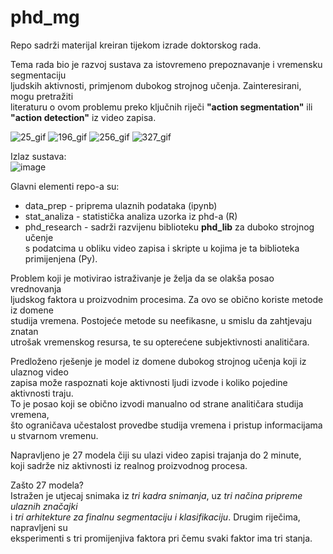# phd_mg
Repo sadrži materijal kreiran tijekom izrade doktorskog rada.

Tema rada bio je razvoj sustava za istovremeno prepoznavanje i vremensku segmentaciju  
ljudskih aktivnosti, primjenom dubokog strojnog učenja. Zainteresirani, mogu pretražiti   
literaturu o ovom problemu preko ključnih riječi **"action segmentation"** ili     
**"action detection"** iz video zapisa.

![25_gif](https://user-images.githubusercontent.com/34508474/109804982-2fa56480-7c23-11eb-86a3-8c17f60f4261.gif)
![196_gif](https://user-images.githubusercontent.com/34508474/109804991-3338eb80-7c23-11eb-9cb2-cb6c99a60b1d.gif)
![256_gif](https://user-images.githubusercontent.com/34508474/109805003-3633dc00-7c23-11eb-9815-57abe2f80911.gif)
![327_gif](https://user-images.githubusercontent.com/34508474/109805011-37fd9f80-7c23-11eb-8188-ab54e32b81dc.gif)

Izlaz sustava:  
![image](https://user-images.githubusercontent.com/34508474/109805930-54e6a280-7c24-11eb-972d-75ce7e44e2ff.png)



Glavni elementi repo-a su:
* data_prep - priprema ulaznih podataka (ipynb)
* stat_analiza - statistička analiza uzorka iz phd-a (R)
* phd_research - sadrži razvijenu biblioteku **phd_lib** za duboko strojnog učenje   
s podatcima u obliku video zapisa i skripte u kojima je ta biblioteka primijenjena (Py).



Problem koji je motivirao istraživanje je želja da se olakša posao vrednovanja   
ljudskog faktora u proizvodnim procesima. Za ovo se obično koriste metode iz domene   
studija vremena. Postojeće metode su neefikasne, u smislu da zahtjevaju znatan   
utrošak vremenskog resursa, te su opterećene subjektivnosti analitičara.

Predloženo rješenje je model iz domene dubokog strojnog učenja koji iz ulaznog video   
zapisa može raspoznati koje aktivnosti ljudi izvode i koliko pojedine aktivnosti traju.  
To je posao koji se obično izvodi manualno od strane analitičara studija vremena,   
što ograničava učestalost provedbe studija vremena i pristup informacijama u stvarnom vremenu.

Napravljeno je 27 modela čiji su ulazi video zapisi trajanja do 2 minute,   
koji sadrže niz aktivnosti iz realnog proizvodnog procesa.  

Zašto 27 modela?  
Istražen je utjecaj snimaka iz *tri kadra snimanja*, uz *tri načina pripreme ulaznih značajki*   
i *tri arhitekture za finalnu segmentaciju i klasifikaciju*. Drugim riječima, napravljeni su  
eksperimenti s tri promijenjiva faktora pri čemu svaki faktor ima tri stanja.
